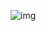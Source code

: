 ![img](https://media.discordapp.net/attachments/1252681038992244758/1342940770973384754/Untitled206_20250222132700.png?ex=67bb768e&is=67ba250e&hm=f1f25c6a1682c79dd96b4e083b40b79adb291bb553491e226b471ef7b9dc4104&=&format=webp&quality=lossless&width=841&height=158)
